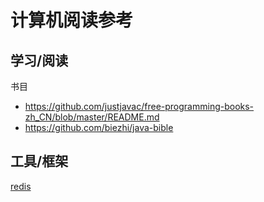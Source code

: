 # 计算机阅读参考

## 学习/阅读

书目

+ <https://github.com/justjavac/free-programming-books-zh_CN/blob/master/README.md>
+ <https://github.com/biezhi/java-bible>

## 工具/框架

[redis](http://redisbook.com/)